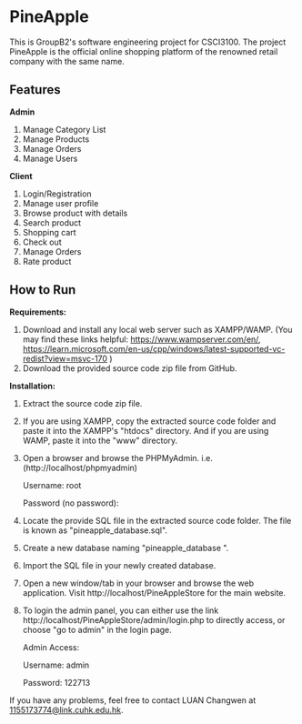 # PineApple
This is GroupB2's software engineering project for CSCI3100.
The project PineApple is the official online shopping platform of the renowned retail company with the same name.

## Features

**Admin**

1. Manage Category List
2. Manage Products
3. Manage Orders
4. Manage Users

**Client**

1. Login/Registration
2. Manage user profile
3. Browse product with details
4. Search product
5. Shopping cart
6. Check out
7. Manage Orders
8. Rate product


## How to Run

**Requirements:**
1.	Download and install any local web server such as XAMPP/WAMP.
(You may find these links helpful: https://www.wampserver.com/en/, https://learn.microsoft.com/en-us/cpp/windows/latest-supported-vc-redist?view=msvc-170 )
2.	Download the provided source code zip file from GitHub. 

**Installation:**
1.	Extract the source code zip file.
2.	If you are using XAMPP, copy the extracted source code folder and paste it into the XAMPP's "htdocs" directory. And if you are using WAMP, paste it into the "www" directory.
3.	Open a browser and browse the PHPMyAdmin. i.e. (http://localhost/phpmyadmin)
   
      Username: root
   
      Password (no password): 

5.	Locate the provide SQL file in the extracted source code folder. The file is known as "pineapple_database.sql".
6.	Create a new database naming "pineapple_database ".
7.	Import the SQL file in your newly created database.
8.	Open a new window/tab in your browser and browse the web application. Visit http://localhost/PineAppleStore for the main website.
9.	To login the admin panel, you can either use the link http://localhost/PineAppleStore/admin/login.php to directly access, or choose "go to admin" in the login page.
   
      Admin Access:
      
      Username: admin
      
      Password: 122713

If you have any problems, feel free to contact LUAN Changwen at 1155173774@link.cuhk.edu.hk.
